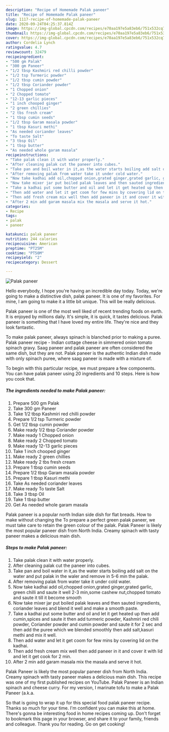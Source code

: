 ```yaml
---
description: "Recipe of Homemade Palak paneer"
title: "Recipe of Homemade Palak paneer"
slug: 1117-recipe-of-homemade-palak-paneer
date: 2020-09-24T04:25:37.814Z
image: https://img-global.cpcdn.com/recipes/e70aa197e5a83eb6/751x532cq70/palak-paneer-recipe-main-photo.jpg
thumbnail: https://img-global.cpcdn.com/recipes/e70aa197e5a83eb6/751x532cq70/palak-paneer-recipe-main-photo.jpg
cover: https://img-global.cpcdn.com/recipes/e70aa197e5a83eb6/751x532cq70/palak-paneer-recipe-main-photo.jpg
author: Cordelia Lynch
ratingvalue: 4.7
reviewcount: 32479
recipeingredient:
- "500 gm Palak"
- "300 gm Paneer"
- "1/2 tbsp Kashmiri red chilli powder"
- "1/2 tsp Turmeric powder"
- "1/2 tbsp cumin powder"
- "1/2 tbsp Coriander powder"
- "1 Chopped onion"
- "2 Chopped tomato"
- "12-13 garlic pieces"
- "1 inch chooped ginger"
- "2 green chillies"
- "2 tbs fresh cream"
- "1 tbsp cumin seeds"
- "1/2 tbsp Garam masala powder"
- "1 tbsp Kasuri methi"
- "As needed coriander leaves"
- "To taste Salt"
- "3 tbsp Oil"
- "1 tbsp butter"
- "As needed whole garam masala"
recipeinstructions:
- "Take palak clean it with water properly."
- "After cleaning palak cut the paneer into cubes."
- "Take pan and boil water in it,as the water starts boiling add salt on the water and put palak in the waler and remove in 5-6 min the palak."
- "After removing palak from water take it under cold water."
- "Now take kadhai add oil,chopped onion,grated ginger,grated garlic, green chilli and saute it well 2-3 min,some cashew nut,chopped tomato and saute it till it become smooth"
- "Now take mixer jar put boiled palak leaves and then sauted ingredients, coriander leaves and blend it well and make a smooth paste."
- "Take a kadhai put some butter and oil and let it get heated up then add cumin,spices and saute it then add turmeric powder, Kashmiri red chili powder, Coriander powder and cumin powder and saute it for 2 sec and then add the puree which we blended smoothly then add salt,kasuri methi and mix it well."
- "Then add water and let it get coom for few mins by covering lid on the kadhai."
- "Then add fresh cream mix well then add paneer in it and cover it with lid and let it get cook for 2 min."
- "After 2 min add garam masala mix the masala and serve it hot."
categories:
- Recipe
tags:
- palak
- paneer

katakunci: palak paneer 
nutrition: 244 calories
recipecuisine: American
preptime: "PT25M"
cooktime: "PT50M"
recipeyield: "2"
recipecategory: Dessert

---
```



![Palak paneer](https://img-global.cpcdn.com/recipes/e70aa197e5a83eb6/751x532cq70/palak-paneer-recipe-main-photo.jpg)

Hello everybody, I hope you're having an incredible day today. Today, we're going to make a distinctive dish, palak paneer. It is one of my favorites. For mine, I am going to make it a little bit unique. This will be really delicious.

Palak paneer is one of the most well liked of recent trending foods on earth. It is enjoyed by millions daily. It's simple, it is quick, it tastes delicious. Palak paneer is something that I have loved my entire life. They're nice and they look fantastic.

To make palak paneer, always spinach is blanched prior to making a puree. Palak paneer recipe - Indian cottage cheese in simmered onion tomato spinach gravy. Saag paneer and palak paneer are often considered the same dish, but they are not. Palak paneer is the authentic Indian dish made with only spinach puree, where saag paneer is made with a mixture of.


To begin with this particular recipe, we must prepare a few components. You can have palak paneer using 20 ingredients and 10 steps. Here is how you cook that.

<!--inarticleads1-->

##### The ingredients needed to make Palak paneer:

1. Prepare 500 gm Palak
1. Take 300 gm Paneer
1. Take 1/2 tbsp Kashmiri red chilli powder
1. Prepare 1/2 tsp Turmeric powder
1. Get 1/2 tbsp cumin powder
1. Make ready 1/2 tbsp Coriander powder
1. Make ready 1 Chopped onion
1. Make ready 2 Chopped tomato
1. Make ready 12-13 garlic pieces
1. Take 1 inch chooped ginger
1. Make ready 2 green chillies
1. Make ready 2 tbs fresh cream
1. Prepare 1 tbsp cumin seeds
1. Prepare 1/2 tbsp Garam masala powder
1. Prepare 1 tbsp Kasuri methi
1. Take As needed coriander leaves
1. Make ready To taste Salt
1. Take 3 tbsp Oil
1. Take 1 tbsp butter
1. Get As needed whole garam masala


Palak paneer is a popular north Indian side dish for flat breads. How to make without changing the To prepare a perfect green palak paneer, we must take care to retain the green colour of the palak. Palak Paneer is likely the most popular paneer dish from North India. Creamy spinach with tasty paneer makes a delicious main dish. 

<!--inarticleads2-->

##### Steps to make Palak paneer:

1. Take palak clean it with water properly.
1. After cleaning palak cut the paneer into cubes.
1. Take pan and boil water in it,as the water starts boiling add salt on the water and put palak in the waler and remove in 5-6 min the palak.
1. After removing palak from water take it under cold water.
1. Now take kadhai add oil,chopped onion,grated ginger,grated garlic, green chilli and saute it well 2-3 min,some cashew nut,chopped tomato and saute it till it become smooth
1. Now take mixer jar put boiled palak leaves and then sauted ingredients, coriander leaves and blend it well and make a smooth paste.
1. Take a kadhai put some butter and oil and let it get heated up then add cumin,spices and saute it then add turmeric powder, Kashmiri red chili powder, Coriander powder and cumin powder and saute it for 2 sec and then add the puree which we blended smoothly then add salt,kasuri methi and mix it well.
1. Then add water and let it get coom for few mins by covering lid on the kadhai.
1. Then add fresh cream mix well then add paneer in it and cover it with lid and let it get cook for 2 min.
1. After 2 min add garam masala mix the masala and serve it hot.


Palak Paneer is likely the most popular paneer dish from North India. Creamy spinach with tasty paneer makes a delicious main dish. This recipe was one of my first published recipes on YouTube. Palak Paneer is an Indian spinach and cheese curry. For my version, I marinate tofu to make a Palak Paneer (a.k.a. 

So that is going to wrap it up for this special food palak paneer recipe. Thanks so much for your time. I'm confident you can make this at home. There's gonna be interesting food in home recipes coming up. Don't forget to bookmark this page in your browser, and share it to your family, friends and colleague. Thank you for reading. Go on get cooking!
